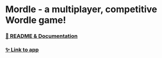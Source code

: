 # Mordle - a multiplayer, competitive Wordle game!

### [📖 README & Documentation](https://fifth-ixora-209.notion.site/README-f37ca1aec5c34264a35b405ab75a62d2)
### [✨ Link to app]()
